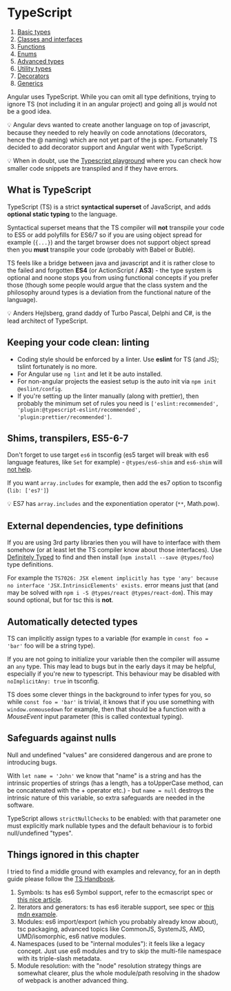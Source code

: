 # TypeScript

1. [Basic types](01-basic-types/README.md)
2. [Classes and interfaces](02-classes-interfaces/README.md)
3. [Functions](03-functions/README.md)
4. [Enums](04-enums/README.md)
5. [Advanced types](05-advanced-types/README.md)
6. [Utility types](06-utility-types/README.md)
7. [Decorators](07-decorators/README.md)
8. [Generics](08-generics/README.md)

Angular uses TypeScript. While you can omit all type definitions, trying to ignore TS (not including it in an angular project) and going all js would not be a good idea.

:bulb: Angular devs wanted to create another language on top of javascript, because they needed to rely heavily on code annotations (decorators, hence the @ naming) which are not yet part of the js spec. Fortunately TS decided to add decorator support and Angular went with TypeScript.

:bulb: When in doubt, use the [Typescript playground](https://www.typescriptlang.org/play) where you can check how smaller code snippets
are transpiled and if they have errors.

## What is TypeScript

TypeScript (TS) is a strict **syntactical superset** of JavaScript, and adds **optional static typing** to the language.

Syntactical superset means that the TS compiler will **not** transpile your code to ES5 or add polyfills for ES6/7 so if you are using object spread for example (`{...}`) and the target browser does not support object spread then you **must** transpile your code (probably with Babel or Bublé).

TS feels like a bridge between java and javascript and it is rather close to the failed and forgotten **ES4** (or ActionScript / **AS3**) - the type system is optional and noone stops you from using functional concepts if you prefer those (though some people would argue that the class system and the philosophy around types is a deviation from the functional nature of the language).

:bulb: Anders Hejlsberg, grand daddy of Turbo Pascal, Delphi and C#, is the lead architect of TypeScript.

## Keeping your code clean: linting

- Coding style should be enforced by a linter. Use **eslint** for TS (and JS); tslint fortunately is no more.
- For Angular use `ng lint` and let it be auto installed.
- For non-angular projects the easiest setup is the auto init via `npm init @eslint/config`.
- If you're setting up the linter manually (along with prettier), then probably the minimum set of rules you need
  is `['eslint:recommended', 'plugin:@typescript-eslint/recommended', 'plugin:prettier/recommended']`.

## Shims, transpilers, ES5-6-7

Don't forget to use target `es6` in tsconfig (es5 target will break with es6 language features, like `Set` for example) -
`@types/es6-shim` and `es6-shim` will [not help](https://github.com/Microsoft/TypeScript/issues/6842).

If you want `array.includes` for example, then add the es7 option to tsconfig (`lib: ['es7']`)

:bulb: ES7 has `array.includes` and the exponentiation operator (`**`, Math.pow).

## External dependencies, type definitions

If you are using 3rd party libraries then you will have to interface with them somehow (or at least let the TS compiler know about those interfaces). Use [Definitely Typed](http://definitelytyped.org/) to find and then install (`npm install --save @types/foo`) type definitions.

For example the `TS7026: JSX element implicitly has type 'any' because no interface 'JSX.IntrinsicElements' exists.` error means just that (and may be solved with `npm i -S @types/react @types/react-dom`). This may sound optional, but for tsc this is **not**.

## Automatically detected types

TS can implicitly assign types to a variable (for example in `const foo = 'bar'` foo will be a string type).

If you are not going to initialize your variable then the compiler will assume an `any` type. This may lead to bugs but in the early days it may be helpful, especially if you're new to typescript. This behaviour may be disabled with `noImplicitAny: true` in tsconfig.

TS does some clever things in the background to infer types for you, so while `const foo = 'bar'` is trivial, it knows that if you use something with `window.onmousedown` for example, then that should be a function with a _MouseEvent_ input parameter (this is called contextual typing).

## Safeguards against nulls

Null and undefined "values" are considered dangerous and are prone to introducing bugs.

With `let name = 'John'` we know that "name" is a string and has the intrinsic properties of strings (has a length, has a toUpperCase method, can be concatenated with the + operator etc.) - but `name = null` destroys the intrinsic nature of this variable, so extra safeguards are needed in the software.

TypeScript allows `strictNullChecks` to be enabled: with that parameter one must explicitly mark nullable types and the default behaviour is to forbid null/undefined "types".

## Things ignored in this chapter

I tried to find a middle ground with examples and relevancy, for an in depth guide please follow the [TS Handbook](https://www.typescriptlang.org/docs/home.html).

1. Symbols: ts has es6 Symbol support, refer to the ecmascript spec
   or [this nice article](https://www.keithcirkel.co.uk/metaprogramming-in-es6-symbols/).
2. Iterators and generators: ts has es6 iterable support, see spec
   or [this mdn example](https://developer.mozilla.org/en-US/docs/Web/JavaScript/Reference/Global_Objects/Symbol/iterator).
3. Modules: es6 import/export (which you probably already know about), tsc packaging, advanced topics like
   CommonJS, SystemJS, AMD, UMD/isomorphic, es6 native modules.
4. Namespaces (used to be "internal modules"): it feels like a legacy concept.
   Just use es6 modules and try to skip the multi-file namespace with its triple-slash metadata.
5. Module resolution: with the "node" resolution strategy things are somewhat clearer,
   plus the whole module/path resolving in the shadow of webpack is another advanced thing.

